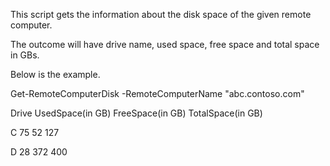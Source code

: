 This script gets the information about the disk space of the given remote computer.

The outcome will have drive name, used space, free space and total space in GBs.

 

Below is the example.

Get-RemoteComputerDisk -RemoteComputerName "abc.contoso.com"   

Drive    UsedSpace(in GB)    FreeSpace(in GB)    TotalSpace(in GB)   

C          75                          52                          127   

D          28                          372                        400